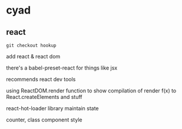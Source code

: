 # cyad

## react

`git checkout hookup` 

add react & react dom 

there's a babel-preset-react for things like jsx

recommends react dev tools 

using ReactDOM.render function to show compilation of render f(x) to React.createElements and stuff 

react-hot-loader library maintain state 

counter, class component style 